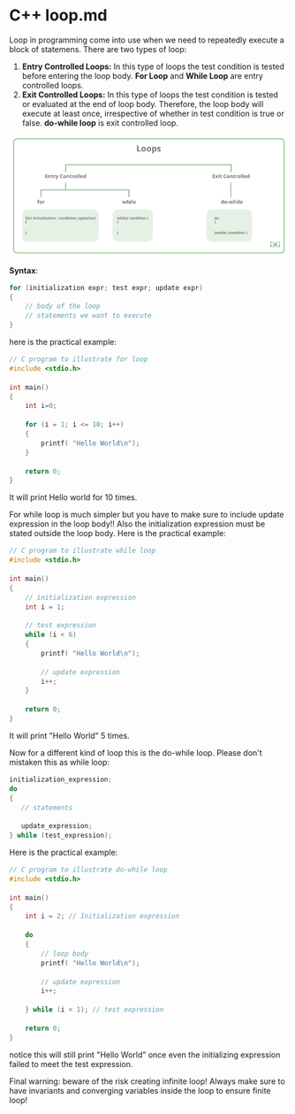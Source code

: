 # C++ loop.md
Loop in programming come into use when we need to repeatedly execute a block of statemens.
There are two types of loop:
1. **Entry Controlled Loops:** In this type of loops the test condition is tested before entering the loop body. **For Loop** and **While Loop** are entry controlled loops.
2. **Exit Controlled Loops:** In this type of loops the test condition is tested or evaluated at the end of loop body. Therefore, the loop body will execute at least once, irrespective of whether in test condition is true or false. **do-while loop** is exit controlled loop.

![c++-loops](./images/Cpp-loops.png)

**Syntax**:
```c++
for (initialization expr; test expr; update expr)
{
    // body of the loop
    // statements we want to execute
}
```
here is the practical example:
```c++
// C program to illustrate for loop 
#include <stdio.h> 

int main() 
{ 
	int i=0; 
	
	for (i = 1; i <= 10; i++) 
	{ 
		printf( "Hello World\n");	 
	} 

	return 0; 
} 
```
It will print Hello world for 10 times.

For while loop is much simpler but you have to make sure to include update expression in the loop body!!
Also the initialization expression must be stated outside the loop body.
Here is the practical example:
```c++
// C program to illustrate while loop 
#include <stdio.h> 

int main() 
{ 
	// initialization expression 
	int i = 1; 

	// test expression 
	while (i < 6) 
	{ 
		printf( "Hello World\n");	 

		// update expression 
		i++; 
	} 

	return 0; 
} 
```
It will print "Hello World" 5 times.

Now for a different kind of loop this is the do-while loop. Please don't mistaken this as while loop:
```c++
initialization_expression;
do
{
   // statements

   update_expression;
} while (test_expression);
```
Here is the practical example:
```c++
// C program to illustrate do-while loop 
#include <stdio.h> 

int main() 
{ 
	int i = 2; // Initialization expression 

	do
	{ 
		// loop body 
		printf( "Hello World\n");	 

		// update expression 
		i++; 

	} while (i < 1); // test expression 

	return 0; 
} 
```
notice this will still print "Hello World" once even the initializing expression failed to meet the test expression. 

Final warning: beware of the risk creating infinite loop! Always make sure to have invariants and converging variables inside the loop to ensure finite loop!

